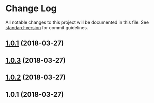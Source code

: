 # Change Log

All notable changes to this project will be documented in this file. See [standard-version](https://github.com/conventional-changelog/standard-version) for commit guidelines.

<a name="1.0.1"></a>
## [1.0.1](https://github.com/synapseradio/formal/compare/v1.0.3...v1.0.1) (2018-03-27)



<a name="1.0.3"></a>
## [1.0.3](https://github.com/synapseradio/formal/compare/v1.0.2...v1.0.3) (2018-03-27)



<a name="1.0.2"></a>
## [1.0.2](https://github.com/synapseradio/formal/compare/v1.0.1...v1.0.2) (2018-03-27)



<a name="1.0.1"></a>
## 1.0.1 (2018-03-27)

